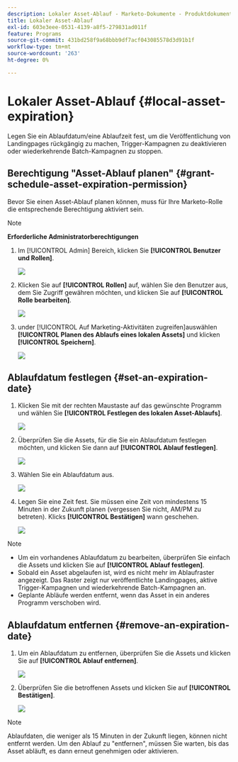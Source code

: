 ```yaml
---
description: Lokaler Asset-Ablauf - Marketo-Dokumente - Produktdokumentation
title: Lokaler Asset-Ablauf
exl-id: 603e3eee-0531-4139-a8f5-279831ad011f
feature: Programs
source-git-commit: 431bd258f9a68bbb9df7acf043085578d3d91b1f
workflow-type: tm+mt
source-wordcount: '263'
ht-degree: 0%

---
```


# Lokaler Asset-Ablauf {#local-asset-expiration}

Legen Sie ein Ablaufdatum/eine Ablaufzeit fest, um die Veröffentlichung von Landingpages rückgängig zu machen, Trigger-Kampagnen zu deaktivieren oder wiederkehrende Batch-Kampagnen zu stoppen.

## Berechtigung &quot;Asset-Ablauf planen&quot; {#grant-schedule-asset-expiration-permission}

Bevor Sie einen Asset-Ablauf planen können, muss für Ihre Marketo-Rolle die entsprechende Berechtigung aktiviert sein.

>[!NOTE]
>
>**Erforderliche Administratorberechtigungen**

1. Im [!UICONTROL Admin] Bereich, klicken Sie **[!UICONTROL Benutzer und Rollen]**.

   ![](assets/local-asset-expiration-1.png)

1. Klicken Sie auf **[!UICONTROL Rollen]** auf, wählen Sie den Benutzer aus, dem Sie Zugriff gewähren möchten, und klicken Sie auf **[!UICONTROL Rolle bearbeiten]**.

   ![](assets/local-asset-expiration-2.png)

1. under [!UICONTROL Auf Marketing-Aktivitäten zugreifen]auswählen **[!UICONTROL Planen des Ablaufs eines lokalen Assets]** und klicken **[!UICONTROL Speichern]**.

   ![](assets/local-asset-expiration-3.png)

## Ablaufdatum festlegen {#set-an-expiration-date}

1. Klicken Sie mit der rechten Maustaste auf das gewünschte Programm und wählen Sie **[!UICONTROL Festlegen des lokalen Asset-Ablaufs]**.

   ![](assets/local-asset-expiration-4.png)

1. Überprüfen Sie die Assets, für die Sie ein Ablaufdatum festlegen möchten, und klicken Sie dann auf **[!UICONTROL Ablauf festlegen]**.

   ![](assets/local-asset-expiration-5.png)

1. Wählen Sie ein Ablaufdatum aus.

   ![](assets/local-asset-expiration-6.png)

1. Legen Sie eine Zeit fest. Sie müssen eine Zeit von mindestens 15 Minuten in der Zukunft planen (vergessen Sie nicht, AM/PM zu betreten). Klicks **[!UICONTROL Bestätigen]** wann geschehen.

   ![](assets/local-asset-expiration-7.png)

>[!NOTE]
>
>* Um ein vorhandenes Ablaufdatum zu bearbeiten, überprüfen Sie einfach die Assets und klicken Sie auf **[!UICONTROL Ablauf festlegen]**.
>* Sobald ein Asset abgelaufen ist, wird es nicht mehr im Ablaufraster angezeigt. Das Raster zeigt nur veröffentlichte Landingpages, aktive Trigger-Kampagnen und wiederkehrende Batch-Kampagnen an.
>* Geplante Abläufe werden entfernt, wenn das Asset in ein anderes Programm verschoben wird.

## Ablaufdatum entfernen {#remove-an-expiration-date}

1. Um ein Ablaufdatum zu entfernen, überprüfen Sie die Assets und klicken Sie auf **[!UICONTROL Ablauf entfernen]**.

   ![](assets/local-asset-expiration-8.png)

1. Überprüfen Sie die betroffenen Assets und klicken Sie auf **[!UICONTROL Bestätigen]**.

   ![](assets/local-asset-expiration-9.png)

>[!NOTE]
>
>Ablaufdaten, die weniger als 15 Minuten in der Zukunft liegen, können nicht entfernt werden. Um den Ablauf zu &quot;entfernen&quot;, müssen Sie warten, bis das Asset abläuft, es dann erneut genehmigen oder aktivieren.
